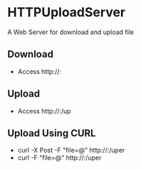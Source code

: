 # HTTPUploadServer
A Web Server for download and upload file

## Download
- Access http://<IP Address of server>:<port>

## Upload
- Access http://<IP Address of server>:<port>/up

## Upload Using CURL
- curl -X Post -F "file=@<filename>" http://<IP Address of server>:<port>/uper
- curl -F "file=@<filename>" http://<IP Address of server>:<port>/uper
